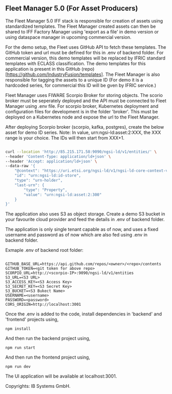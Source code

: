 ## Fleet Manager 5.0 (For Asset Producers)

The Fleet Manager 5.0 IFF stack is responsible for creation of assets using standardized templates. The Fleet Manager created assets can then be shared to IFF Factory Manager using 'export as a file' in demo version or using dataspace manager in upcoming commercial version.

For the demo setup, the Fleet uses GitHub API to fetch these templates. The GitHub token and url must be defined for this in .env of backend folder. For commercial version, this demo templates will be replaced by IFRIC standard templates with ECLASS classification. The demo templates for this application is present in this GitHub (repo) [https://github.com/IndustryFusion/templates]. The Fleet Manager is also responsible for tagging the assets to a unique ID (For demo it is a hardcoded series, for commercial this ID will be gven by IFRIC service.)

Fleet Manager uses FIWARE Scorpio Broker for storing objects. The scorio broker must be seperately deployed and the API must be connected to Fleet Manager using .env file. For scorpio broker, Kubernetes deployment and configuration files for development is in the folder 'broker'. This must be deployed on a Kubernetes node and expose the url to the Fleet Manager.

After deploying Scorpio broker (scorpio, kafka, postgres), create the below asset for demo ID series. Note: In value, urn:ngsi-ld:asset:2:XXX, the XXX range is your choice. The IDs will then start from XXX+1.

```bash

curl --location 'http://85.215.171.58:9090/ngsi-ld/v1/entities/' \
--header 'Content-Type: application/ld+json' \
--header 'Accept: application/ld+json' \
--data-raw '{
    "@context": "https://uri.etsi.org/ngsi-ld/v1/ngsi-ld-core-context-v1.3.jsonld",
    "id": "urn:ngsi-ld:id-store",
    "type": "urn-holder",
    "last-urn": {
        "type": "Property",
        "value": "urn:ngsi-ld:asset:2:300"
    }
}'

```

The application also uses S3 as object storage. Create a demo S3 bucket in your favourite cloud provider and feed the details in .env of backend folder.

The application is only single tenant capable as of now, and uses a fixed username and password as of now which are also fed using .env in backend folder.

Exmaple .env of backend root folder:

```

GITHUB_BASE_URL=https://api.github.com/repos/<owner>/<repo>/contents
GITHUB_TOKEN=<git token for above repo>
SCORPIO_URL=http://<scorpio-IP>:9090/ngsi-ld/v1/entities
S3_URL=<S3 URL>
S3_ACCESS_KEY=<S3 Access Key>
S3_SECRET_KEY=<S3 Secret Key>
S3_BUCKET=<S3 Bukect Name>
USERNAME=<username>
PASSWORD=<password>
CORS_ORIGIN=http://localhost:3001

```


Once the .env is added to the code, install dependencies in 'backend' and 'frontend' projects using,

```
npm install
```

And then run the backend project using,

```
npm run start

```

And then run the frontend project using,

```
npm run dev

```

The UI application will be available at localhost:3001.

Copyrights: IB Systems GmbH.




